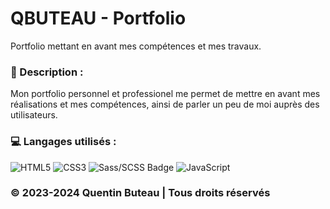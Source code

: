 # QBUTEAU - Portfolio

Portfolio mettant en avant mes compétences et mes travaux.

### 📜 Description :
Mon portfolio personnel et professionel me permet de mettre en avant mes réalisations et mes compétences, ainsi de parler un peu de moi auprès des utilisateurs.

### 💻 Langages utilisés :
![HTML5](https://img.shields.io/badge/html5-%23E34F26.svg?style=for-the-badge&logo=html5&logoColor=white)
![CSS3](https://img.shields.io/badge/css3-%231572B6.svg?style=for-the-badge&logo=css3&logoColor=white)
![Sass/SCSS Badge](https://img.shields.io/badge/Sass/SCSS-CC6699?style=for-the-badge&logo=sass&logoColor=white)
![JavaScript](https://img.shields.io/badge/javascript-%23323330.svg?style=for-the-badge&logo=javascript&logoColor=%23F7DF1E)


### © 2023-2024 Quentin Buteau | Tous droits réservés
